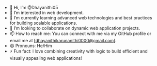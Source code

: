 - 👋 Hi, I’m @Dhayanithi05
- 👀 I’m interested in web development.
- 🌱 I’m currently learning advanced web technologies and best practices for building scalable applications.
- 💞️ I’m looking to collaborate on dynamic web application projects.
- 📫 How to reach me: You can connect with me via my GitHub profile or email me at [dhayanithikarunanithi0000@gmail.com].
- 😄 Pronouns: He/Him
- ⚡  Fun fact: I love combining creativity with logic to build efficient and visually appealing web applications!
<!---
Dhayanithi05/Dhayanithi05 is a ✨ special ✨ repository because its `README.md` (this file) appears on your GitHub profile.
You can click the Preview link to take a look at your changes.
--->

